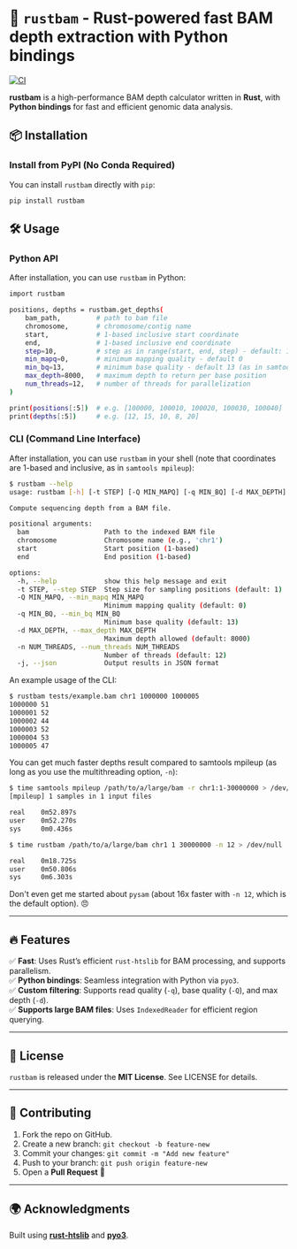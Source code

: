 # 🦀 `rustbam` - Rust-powered fast BAM depth extraction with Python bindings

[![CI](https://github.com/shahcompbio/rustbam/actions/workflows/integration.yaml/badge.svg)](https://github.com/shahcompbio/rustbam/actions/workflows/integration.yaml)

**rustbam** is a high-performance BAM depth calculator written in **Rust**, with **Python bindings** for fast and efficient genomic data analysis.

## 📦 Installation  

### **Install from PyPI (No Conda Required)** 

You can install `rustbam` directly with `pip`:

```
pip install rustbam
```

## 🛠️ Usage

### **Python API**

After installation, you can use `rustbam` in Python:

```bash
import rustbam

positions, depths = rustbam.get_depths(
    bam_path,         # path to bam file
    chromosome,       # chromosome/contig name
    start,            # 1-based inclusive start coordinate
    end,              # 1-based inclusive end coordinate
    step=10,          # step as in range(start, end, step) - default: 1
    min_mapq=0,       # minimum mapping quality - default 0
    min_bq=13,        # minimum base quality - default 13 (as in samtools mpileup)
    max_depth=8000,   # maximum depth to return per base position
    num_threads=12,   # number of threads for parallelization
)

print(positions[:5])  # e.g. [100000, 100010, 100020, 100030, 100040]
print(depths[:5])     # e.g. [12, 15, 10, 8, 20]
```


### **CLI (Command Line Interface)**

After installation, you can use `rustbam` in your shell (note that coordinates are 1-based and inclusive, as in `samtools mpileup`):

```bash
$ rustbam --help
usage: rustbam [-h] [-t STEP] [-Q MIN_MAPQ] [-q MIN_BQ] [-d MAX_DEPTH] [-n NUM_THREADS] [-j] bam chromosome start end

Compute sequencing depth from a BAM file.

positional arguments:
  bam                   Path to the indexed BAM file
  chromosome            Chromosome name (e.g., 'chr1')
  start                 Start position (1-based)
  end                   End position (1-based)

options:
  -h, --help            show this help message and exit
  -t STEP, --step STEP  Step size for sampling positions (default: 1)
  -Q MIN_MAPQ, --min_mapq MIN_MAPQ
                        Minimum mapping quality (default: 0)
  -q MIN_BQ, --min_bq MIN_BQ
                        Minimum base quality (default: 13)
  -d MAX_DEPTH, --max_depth MAX_DEPTH
                        Maximum depth allowed (default: 8000)
  -n NUM_THREADS, --num_threads NUM_THREADS
                        Number of threads (default: 12)
  -j, --json            Output results in JSON format
```

An example usage of the CLI:

```bash
$ rustbam tests/example.bam chr1 1000000 1000005
1000000 51
1000001 52
1000002 44
1000003 52
1000004 53
1000005 47
```

You can get much faster depths result compared to samtools mpileup (as long as you use the multithreading option, `-n`):

```bash
$ time samtools mpileup /path/to/a/large/bam -r chr1:1-30000000 > /dev/null
[mpileup] 1 samples in 1 input files

real    0m52.897s
user    0m52.270s
sys     0m0.436s

$ time rustbam /path/to/a/large/bam chr1 1 30000000 -n 12 > /dev/null

real    0m18.725s
user    0m50.806s
sys     0m6.303s
```

Don't even get me started about `pysam` (about 16x faster with `-n 12`, which is the default option). 😠

---

## 🔥 Features

✅ **Fast**: Uses Rust’s efficient `rust-htslib` for BAM processing, and supports parallelism.  
✅ **Python bindings**: Seamless integration with Python via `pyo3`.  
✅ **Custom filtering**: Supports read quality (`-q`), base quality (`-Q`), and max depth (`-d`).  
✅ **Supports large BAM files**: Uses `IndexedReader` for efficient region querying.

---

## 📜 License

`rustbam` is released under the **MIT License**. See LICENSE for details.

---

## 🤝 Contributing

1. Fork the repo on GitHub.
2. Create a new branch: `git checkout -b feature-new`
3. Commit your changes: `git commit -m "Add new feature"`
4. Push to your branch: `git push origin feature-new`
5. Open a **Pull Request** 🎉

---

## 🌍 Acknowledgments

Built using **[rust-htslib](https://github.com/rust-bio/rust-htslib)** and **[pyo3](https://github.com/PyO3/pyo3)**.

